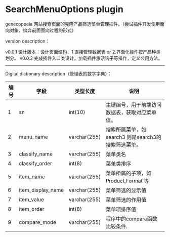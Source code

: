 # SearchMenuOptions plugin #
genecopoeia 网站搜索页面的克隆产品筛选菜单管理插件。（尝试插件开发使用面向对象，摈弃前面面向过程的形式）

version description：

v0.0.1 设计版本：设计页面结构，1.直接管理数据表 or 2.界面化操作按产品种类划分。
v0.0.2 完成插件入口类设计，加载插件激活钩子等操作，定义公用方法。


----------

Digital dictionary description（管理表的数字字典）：
<table class="table table-hover table-striped table-condensed" cellpadding="0" cellspacing="0" >
<thead>
<tr><th>编号</th><th>字段</th><th>类型长度</th><th>说明</th></tr>
</thead>
<tbody>
<tr><td>1</td><td>sn</td><td>int(10)</td><td>主键编号，用于前端访问数据表，获取对应菜单值。</td></tr>
<tr><td>2</td><td>menu_name</td><td>varchar(255)</td><td>搜索所属菜单，如 search3 则是search3的搜索筛选菜单。</td></tr>
<tr><td>3</td><td>classify_name</td><td>varchar(255)</td><td>菜单类名</td></tr>
<tr><td>4</td><td>classify_order</td><td>int(8)</td><td>菜单类排序</td></tr>
<tr><td>5</td><td>item_name</td><td>varchar(255)</td><td>菜单所属的子项，如 Product,Format 等</td></tr>
<tr><td>6</td><td>item_display_name</td><td>varchar(255)</td><td>菜单筛选的显示值</td></tr>
<tr><td>7</td><td>item_value</td><td>varchar(255)</td><td>菜单筛选的作用值</td></tr>
<tr><td>8</td><td>item_order</td><td>int(8)</td><td>菜单项排序值</td></tr>
<tr><td>9</td><td>compare_mode</td><td>varchar(255)</td><td>程序中的compare函数比较条件.</td></tr>
</tbody>
</table> 